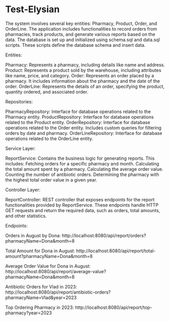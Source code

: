 # Test-Elysian

The system involves several key entities: Pharmacy, Product, Order, and OrderLine. The application includes functionalities to record orders from pharmacies, track products, and generate various reports based on the data. The database is set up and initialized using schema.sql and data.sql scripts. These scripts define the database schema and insert data.

Entities:

Pharmacy: Represents a pharmacy, including details like name and address.
Product: Represents a product sold by the warehouse, including attributes like name, price, and category.
Order: Represents an order placed by a pharmacy. It includes information about the pharmacy and the date of the order.
OrderLine: Represents the details of an order, specifying the product, quantity ordered, and associated order.

Repositories:

PharmacyRepository: Interface for database operations related to the Pharmacy entity.
ProductRepository: Interface for database operations related to the Product entity.
OrderRepository: Interface for database operations related to the Order entity. Includes custom queries for filtering orders by date and pharmacy.
OrderLineRepository: Interface for database operations related to the OrderLine entity.

Service Layer:

ReportService: Contains the business logic for generating reports. This includes:
Fetching orders for a specific pharmacy and month.
Calculating the total amount spent by a pharmacy.
Calculating the average order value.
Counting the number of antibiotic orders.
Determining the pharmacy with the highest total order value in a given year.

Controller Layer:

ReportController: REST controller that exposes endpoints for the report functionalities provided by ReportService. These endpoints handle HTTP GET requests and return the required data, such as orders, total amounts, and other statistics.

Endpoints:

Orders in August by Dona: http://localhost:8080/api/report/orders?pharmacyName=Dona&month=8

Total Amount for Dona in August: http://localhost:8080/api/report/total-amount?pharmacyName=Dona&month=8

Average Order Value for Dona in August: http://localhost:8080/api/report/average-value?pharmacyName=Dona&month=8

Antibiotic Orders for Vlad in 2023: http://localhost:8080/api/report/antibiotic-orders?pharmacyName=Vlad&year=2023

Top Ordering Pharmacy in 2023: http://localhost:8080/api/report/top-pharmacy?year=2023
